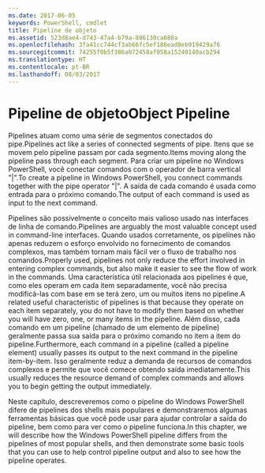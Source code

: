 ```yaml
---
ms.date: 2017-06-05
keywords: PowerShell, cmdlet
title: Pipeline de objeto
ms.assetid: 523d8ae4-d743-47a4-b79a-806130ca688a
ms.openlocfilehash: 3fa41cc744cf3ab66fc5ef186ead8eb919429a76
ms.sourcegitcommit: 74255f0b5f386a072458af058a15240140acb294
ms.translationtype: HT
ms.contentlocale: pt-BR
ms.lasthandoff: 08/03/2017
---
```

# <a name="object-pipeline"></a><span data-ttu-id="8cfa0-103">Pipeline de objeto</span><span class="sxs-lookup"><span data-stu-id="8cfa0-103">Object Pipeline</span></span>
<span data-ttu-id="8cfa0-104">Pipelines atuam como uma série de segmentos conectados do pipe.</span><span class="sxs-lookup"><span data-stu-id="8cfa0-104">Pipelines act like a series of connected segments of pipe.</span></span> <span data-ttu-id="8cfa0-105">Itens que se movem pelo pipeline passam por cada segmento.</span><span class="sxs-lookup"><span data-stu-id="8cfa0-105">Items moving along the pipeline pass through each segment.</span></span> <span data-ttu-id="8cfa0-106">Para criar um pipeline no Windows PowerShell, você conectar comandos com o operador de barra vertical "|".</span><span class="sxs-lookup"><span data-stu-id="8cfa0-106">To create a pipeline in Windows PowerShell, you connect commands together with the pipe operator "|".</span></span> <span data-ttu-id="8cfa0-107">A saída de cada comando é usada como entrada para o próximo comando.</span><span class="sxs-lookup"><span data-stu-id="8cfa0-107">The output of each command is used as input to the next command.</span></span>

<span data-ttu-id="8cfa0-108">Pipelines são possivelmente o conceito mais valioso usado nas interfaces de linha de comando.</span><span class="sxs-lookup"><span data-stu-id="8cfa0-108">Pipelines are arguably the most valuable concept used in command-line interfaces.</span></span> <span data-ttu-id="8cfa0-109">Quando usados corretamente, os pipelines não apenas reduzem o esforço envolvido no fornecimento de comandos complexos, mas também tornam mais fácil ver o fluxo de trabalho nos comandos.</span><span class="sxs-lookup"><span data-stu-id="8cfa0-109">Properly used, pipelines not only reduce the effort involved in entering complex commands, but also make it easier to see the flow of work in the commands.</span></span> <span data-ttu-id="8cfa0-110">Uma característica útil relacionada aos pipelines é que, como eles operam em cada item separadamente, você não precisa modificá-las com base em se terá zero, um ou muitos itens no pipeline.</span><span class="sxs-lookup"><span data-stu-id="8cfa0-110">A related useful characteristic of pipelines is that because they operate on each item separately, you do not have to modify them based on whether you will have zero, one, or many items in the pipeline.</span></span> <span data-ttu-id="8cfa0-111">Além disso, cada comando em um pipeline (chamado de um elemento de pipeline) geralmente passa sua saída para o próximo comando no item a item do pipeline.</span><span class="sxs-lookup"><span data-stu-id="8cfa0-111">Furthermore, each command in a pipeline (called a pipeline element) usually passes its output to the next command in the pipeline item-by-item.</span></span> <span data-ttu-id="8cfa0-112">Isso geralmente reduz a demanda de recursos de comandos complexos e permite que você comece obtendo saída imediatamente.</span><span class="sxs-lookup"><span data-stu-id="8cfa0-112">This usually reduces the resource demand of complex commands and allows you to begin getting the output immediately.</span></span>

<span data-ttu-id="8cfa0-113">Neste capítulo, descreveremos como o pipeline do Windows PowerShell difere de pipelines dos shells mais populares e demonstraremos algumas ferramentas básicas que você pode usar para ajudar controlar a saída do pipeline, bem como para ver como o pipeline funciona.</span><span class="sxs-lookup"><span data-stu-id="8cfa0-113">In this chapter, we will describe how the Windows PowerShell pipeline differs from the pipelines of most popular shells, and then demonstrate some basic tools that you can use to help control pipeline output and also to see how the pipeline operates.</span></span>

